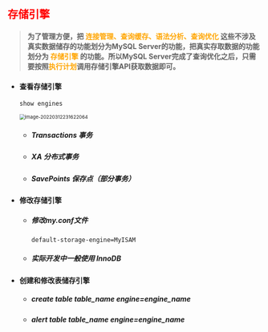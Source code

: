 ## <font color='red'>存储引擎</font>



> #### 为了管理方便，把 <font color='orange'>连接管理、查询缓存、语法分析、查询优化</font> 这些不涉及真实数据储存的功能划分为MySQL Server的功能，把真实存取数据的功能划分为 <font color='orange'>存储引擎</font> 的功能。所以MySQL Server完成了查询优化之后，只需要按照<font color='orange'>执行计划</font>调用存储引擎API获取数据即可。









- #### 查看存储引擎

  ```mysql
  show engines
  ```

  <img src="%E5%AD%98%E5%82%A8%E5%BC%95%E6%93%8E.assets/image-20220312231622064.png" alt="image-20220312231622064" style="zoom:67%;" />

  - ##### Transactions 事务 

  - ##### XA 分布式事务

  - ##### SavePoints 保存点（部分事务）

    

- #### 修改存储引擎

  - ##### 修改my.conf文件

    ```properties
    default-storage-engine=MyISAM
    ```

  - ##### 实际开发中一般使用 InnoDB

  

  

- #### 创建和修改表储存引擎

  - ##### create table table_name  engine=engine_name

  - ##### alert table table_name engine=engine_name

  

  

  

  

  

